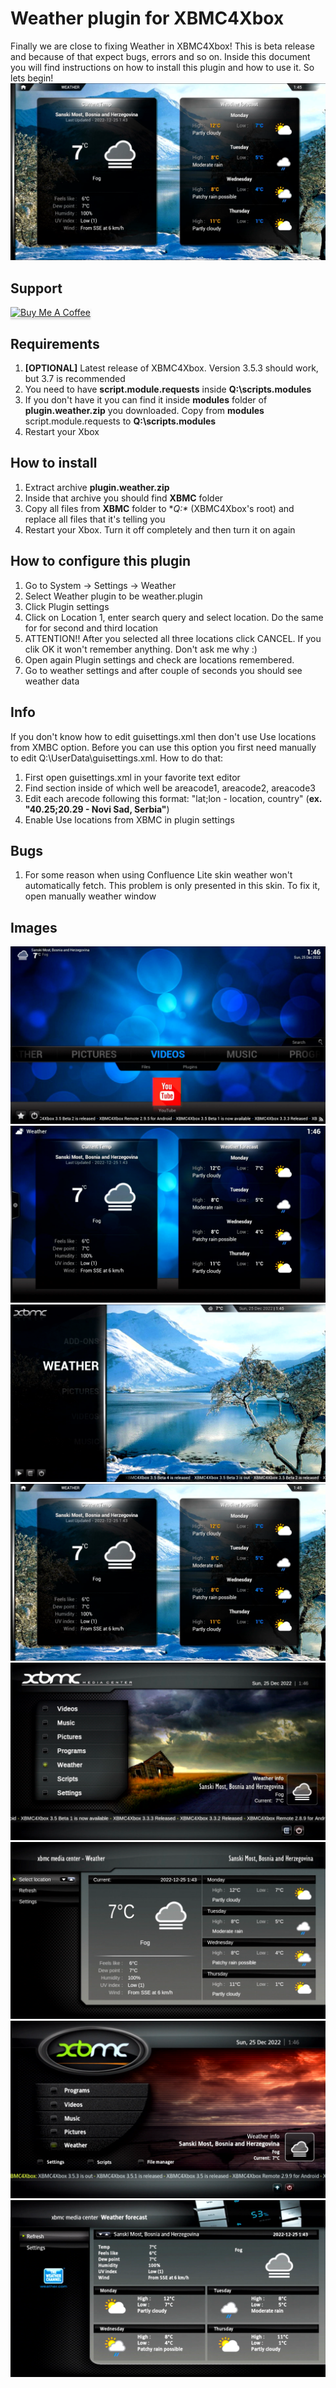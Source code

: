 # Weather plugin for XBMC4Xbox
Finally we are close to fixing Weather in XBMC4Xbox! This is beta release and because of that expect bugs, errors and so on. Inside this document you will find instructions on how to install this plugin and how to use it. So lets begin!
![Weather](https://github.com/antonic901/xbmc4xbox-weather/blob/master/images/2.png?raw=true)
## Support
<a href="https://www.buymeacoffee.com/antonic901" target="_blank"><img src="https://www.buymeacoffee.com/assets/img/custom_images/orange_img.png" alt="Buy Me A Coffee" style="height: 41px !important;width: 174px !important;box-shadow: 0px 3px 2px 0px rgba(190, 190, 190, 0.5) !important;-webkit-box-shadow: 0px 3px 2px 0px rgba(190, 190, 190, 0.5) !important;" ></a>
## Requirements
1. **[OPTIONAL]** Latest release of XBMC4Xbox. Version 3.5.3 should work, but 3.7 is recommended
2. You need to have **script.module.requests** inside **Q:\scripts\.modules**
3. If you don't have it you can find it inside **modules** folder of **plugin.weather.zip** you downloaded. Copy from **modules** script.module.requests to **Q:\scripts\.modules**
4. Restart your Xbox

## How to install
1. Extract archive **plugin.weather.zip**
2. Inside that archive you should find **XBMC** folder
3. Copy all files from **XBMC** folder to **Q:\** (XBMC4Xbox's root) and replace all files that it's telling you
4. Restart your Xbox. Turn it off completely and then turn it on again

## How to configure this plugin
1. Go to System -> Settings -> Weather
2. Select Weather plugin to be weather.plugin
3. Click Plugin settings
4. Click on Location 1, enter search query and select location. Do the same for for second and third location
5. ATTENTION!! After you selected all three locations click CANCEL. If you clik OK it won't remember anything. Don't ask me why :)
6. Open again Plugin settings and check are locations remembered.
7. Go to weather settings and after couple of seconds you should see weather data


## Info
If you don't know how to edit guisettings.xml then don't use Use locations from XMBC option. Before you can use this option you first need manually to edit Q:\UserData\guisettings.xml. How to do that:
1. First open guisettings.xml in your favorite text editor
2. Find <weather> section inside of which well be areacode1, areacode2, areacode3
3. Edit each arecode following this format: "lat;lon - location, country" (**ex. "40.25;20.29 - Novi Sad, Serbia"**)
4. Enable Use locations from XBMC in plugin settings

## Bugs
1. For some reason when using Confluence Lite skin weather won't automatically fetch. This problem is only presented in this skin. To fix it, open manually weather window

## Images
![Weather](https://github.com/antonic901/xbmc4xbox-weather/blob/master/images/3.png?raw=true)
![Weather](https://github.com/antonic901/xbmc4xbox-weather/blob/master/images/4.png?raw=true)
![Weather](https://github.com/antonic901/xbmc4xbox-weather/blob/master/images/1.png?raw=true)
![Weather](https://github.com/antonic901/xbmc4xbox-weather/blob/master/images/2.png?raw=true)
![Weather](https://github.com/antonic901/xbmc4xbox-weather/blob/master/images/5.png?raw=true)
![Weather](https://github.com/antonic901/xbmc4xbox-weather/blob/master/images/6.png?raw=true)
![Weather](https://github.com/antonic901/xbmc4xbox-weather/blob/master/images/7.png?raw=true)
![Weather](https://github.com/antonic901/xbmc4xbox-weather/blob/master/images/8.png?raw=true)
